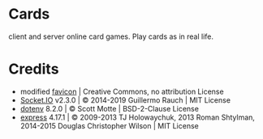 # Cards
client and server online card games. Play cards as in real life.

# Credits
* modified [favicon](https://www.favicon.cc/?action=icon&file_id=746961#) | Creative Commons, no attribution License
* [Socket.IO](https://socket.io/) v2.3.0 | © 2014-2019 Guillermo Rauch | MIT License
* [dotenv](https://www.npmjs.com/package/dotenv) 8.2.0 | © Scott Motte | BSD-2-Clause License
* [express](https://expressjs.com/) 4.17.1 | © 2009-2013 TJ Holowaychuk, 2013 Roman Shtylman, 2014-2015 Douglas Christopher Wilson | MIT License

